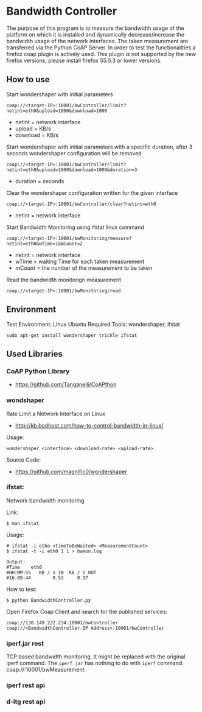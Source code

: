 
# Bandwidth Controller

The purpose of this program is to measure the bandwidth usage of the platform on which it is installed and dynamically decrease/increase the bandwidth usage of the network interfaces.
The taken measurement are transferred via the Python CoAP Server. In order to test the functionalities a firefox coap plugin is actively used. This plugin is not supported by the new firefox versions, please install firefox 55.0.3 or lower versions.   

## How to use

Start wondershaper with initial parameters

    coap://<target-IP>:10001/bwController/limit?netint=eth0&upload=1000&download=1000
    
- netint = network interface
- upload = KB/s
- download = KB/s

Start wondershaper with initial parameters with a specific duration, after 3 seconds wondershaper configuration will be removed
 
    coap://<target-IP>:10001/bwController/limit?netint=eth0&upload=1000&download=1000&duration=3
    
- duration = seconds   
 
Clear the wondershaper configuration written for the given interface

    coap://<target-IP>:10001/bwController/clear?netint=eth0
    
- netint = network interface

Start Bandwidth Monitoring using ifstat linux command  

    coap://<target-IP>:10001/bwMonitoring/measure?netint=eth0&wTime=1&mCount=2
    
- netint = network interface
- wTime = waiting Time for each taken measurement
- mCount = the number of the measurement to be taken

Read the  bandwidth monitorign measurement

    coap://<target-IP>:10001/bwMonitoring/read


## Environment
 
Test Environment: Linux Ubuntu
Required Tools: wondershaper, ifstat

    sudo apt-get install wondershaper trickle ifstat

## Used Libraries
 
### CoAP Python Library 

- https://github.com/Tanganelli/CoAPthon

### wondshaper

Rate Limit a Network Interface on Linux

- http://kb.bodhost.com/how-to-control-bandwidth-in-linux/

Usage:
    
    wondershaper <interface> <download-rate> <upload-rate>

Source Code: 

- https://github.com/magnific0/wondershaper

### ifstat:

Network bandwidth monitoring

Link:

    $ man ifstat

Usage:

    # ifstat -i etho <timeToBeWaited> <MeasurementCount>
    $ ifstat -t -i eth0 1 1 > bwmon.log

    Output:
    #Time    eth0
    #HH:MM:SS   KB / s IN  KB / s OUT
    #16:09:44        0.53     0.17

How to test:

    $ python BandwidthController.py

Open Firefox Coap Client and search for the published services:

    coap://130.149.232.234:10001/bwController
    coap://<BandwidthController-IP Address>:10001/bwController 
  
### iperf.jar rest

TCP based bandwidth monitoring. It might be replaced with the original iperf command. The `iperf.jar` has nothing to do with `iperf` command. 
        coap://<target-IP>:10001/bwMeasurement
        
### iperf rest api


### d-itg rest api


